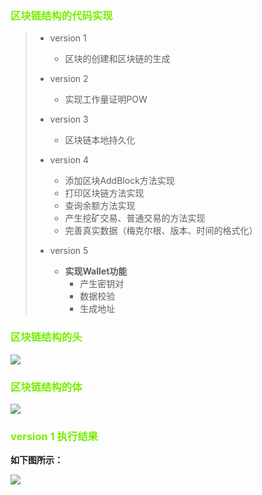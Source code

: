 ### <font color="76EE00">区块链结构的代码实现</font>

> - version 1
>
>   - 区块的创建和区块链的生成
>
> - version 2
>
>   - 实现工作量证明POW
>
> - version 3
>
>   - 区块链本地持久化
>
> - version 4
>
>   - 添加区块AddBlock方法实现
>   - 打印区块链方法实现
>   - 查询余额方法实现
>   - 产生挖矿交易、普通交易的方法实现
>   - 完善真实数据（梅克尔根、版本、时间的格式化）
>
> - version 5
>
>   - **实现Wallet功能**
>     - 产生密钥对
>     - 数据校验
>     - 生成地址
>
>

### <font color="76EE00">区块链结构的头</font>

![](https://github.com/AlexBruceLu/BlockChain/wiki/blockhead.png)

### <font color="76EE00">区块链结构的体</font>

![](https://github.com/AlexBruceLu/BlockChain/wiki/blockBody.png)

### <font color="76EE00">version 1 执行结果</font>

**如下图所示：**

![](https://github.com/AlexBruceLu/BlockChain/wiki/version1.png)